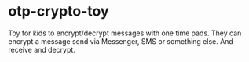 # otp-crypto-toy
Toy for kids to encrypt/decrypt messages with one time pads. They can encrypt a message send via Messenger, SMS or something else. And receive and decrypt.
